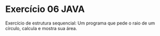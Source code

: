 # Exercício 06 JAVA
Exercício de estrutura sequencial: Um programa que pede o raio de um círculo, calcula e mostra sua área.
